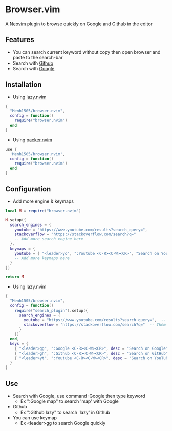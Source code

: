 # Browser.vim

A [Neovim](https://neovim.io/) plugin to browse quickly on Google and Github in the editor

## Features

- You can search current keyword without copy then open browser and paste to the search-bar
- Search with [Github](https://github.com/)
- Search with [Google](google.com)

## Installation

- Using [lazy.nvim](https://github.com/folke/lazy.nvim)

```lua
{
  "Menh1505/browser.nvim",
  config = function()
    require("browser.nvim")
  end
}
```

- Using [packer.nvim](https://github.com/wbthomason/packer.nvim)

```lua
use {
  'Menh1505/browser.nvim',
  config = function()
    require("browser.nvim")
  end
}
```

## Configuration

- Add more engine & keymaps

```lua
local M = require("browser.nvim")

M.setup({
  search_engines = {
    youtube = "https://www.youtube.com/results?search_query=",
    stackoverflow = "https://stackoverflow.com/search?q="
    -- Add more search engine here
  },
  keymaps = {
    youtube = { "<leader>yo", ":Youtube <C-R><C-W><CR>", "Search on YouTube" },
    -- Add more keymaps here
  }
})

return M
```

- Using lazy.nvim

```lua
{
  "Menh1505/browser.nvim",
  config = function()
    require("search_plugin").setup({
      search_engines = {
        youtube = "https://www.youtube.com/results?search_query=",  -- Thêm YouTube
        stackoverflow = "https://stackoverflow.com/search?q="  -- Thêm StackOverflow
      }
    })
  end,
  keys = {
    { "<leader>gg", ":Google <C-R><C-W><CR>", desc = "Search on Google" },
    { "<leader>gh", ":Github <C-R><C-W><CR>", desc = "Search on GitHub" },
    { "<leader>yt", ":Youtube <C-R><C-W><CR>", desc = "Search on YouTube" },
  }
}
```

## Use

- Search with Google, use command :Google then type keyword
  - Ex ":Google map" to search 'map' with Google
- Github
  - Ex ":Github lazy" to search 'lazy' in Github
- You can use keymap
  - Ex &lt;leader&gt;gg to search Google quickly
